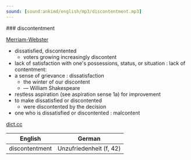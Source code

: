 ```yaml
---
sound: [sound:ankimd/english/mp3/discontentment.mp3]
---
```


\### discontentment

[Merriam-Webster](https://www.merriam-webster.com/dictionary/discontentment)

- dissatisfied, discontented
    - voters growing increasingly discontent
- lack of satisfaction with one's possessions, status, or situation : lack of contentment:
- a sense of grievance : dissatisfaction
    - the winter of our discontent
    - — William Shakespeare
- restless aspiration (see aspiration sense 1a) for improvement
- to make dissatisfied or discontented
    - were discontented by the decision
- one who is dissatisfied or discontented : malcontent

[dict.cc](https://www.dict.cc/discontentment)

| English        | German       |
| -------------- | ------------ |
| discontentment | Unzufriedenheit (f, 42) |
